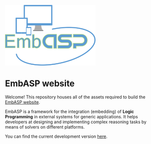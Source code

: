 <div> <img src="./EmbASP_Logo.png" width="300" height="200"> </div>

# EmbASP website

Welcome! This repository houses all of the assets required to build the [EmbASP website](https://www.mat.unical.it/calimeri/projects/embasp/).

EmbASP is a framework for the integration (embedding) of **Logic Programming** in external systems for generic applications.
It helps developers at designing and implementing complex reasoning tasks by means of solvers on different platforms.

You can find the current development version [here](https://github.com/DeMaCS-UNICAL/EmbASP).
